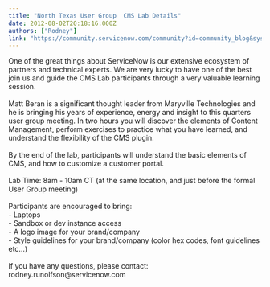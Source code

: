 ```yaml
---
title: "North Texas User Group  CMS Lab Details"
date: 2012-08-02T20:18:16.000Z
authors: ["Rodney"]
link: "https://community.servicenow.com/community?id=community_blog&sys_id=ad4e26addbd0dbc01dcaf3231f961941"
---
```

<p>One of the great things about ServiceNow is our extensive ecosystem of partners and technical experts. We are very lucky to have one of the best join us and guide the CMS Lab participants through a very valuable learning session.<br /><br />Matt Beran is a significant thought leader from Maryville Technologies and he is bringing his years of experience, energy and insight to this quarters user group meeting. In two hours you will discover the elements of Content Management, perform exercises to practice what you have learned, and understand the flexibility of the CMS plugin.<br /><br />By the end of the lab, participants will understand the basic elements of CMS, and how to customize a customer portal.<br /><br />Lab Time: 8am - 10am CT (at the same location, and just before the formal User Group meeting)<br /><br />Participants are encouraged to bring:<br />- Laptops<br />- Sandbox or dev instance access<br />- A logo image for your brand/company<br />- Style guidelines for your brand/company (color hex codes, font guidelines etc…)<br /><br />If you have any questions, please contact: rodney.runolfson@servicenow.com</p>